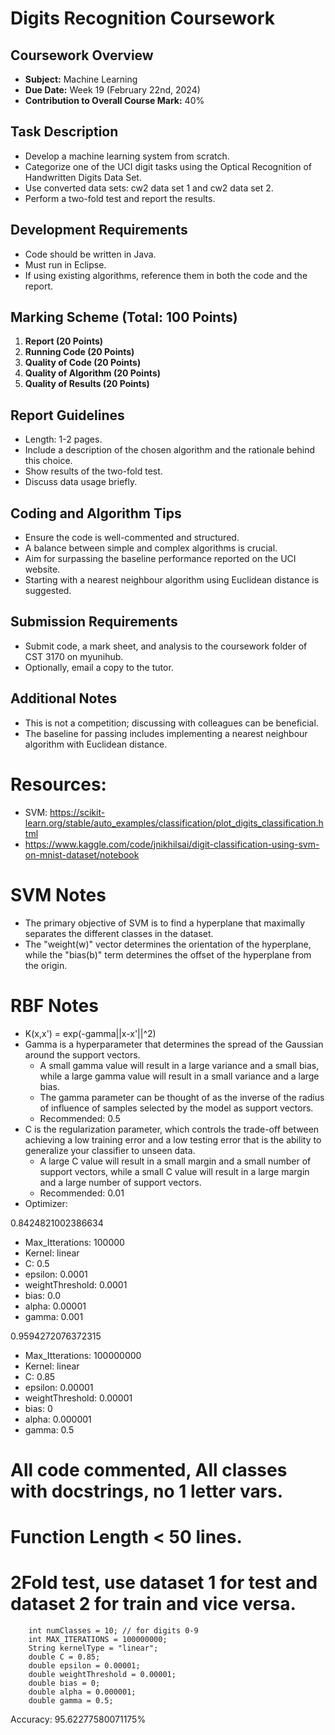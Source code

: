 # Digits Recognition Coursework
## Coursework Overview
- **Subject:** Machine Learning
- **Due Date:** Week 19 (February 22nd, 2024)
- **Contribution to Overall Course Mark:** 40%

## Task Description
- Develop a machine learning system from scratch.
- Categorize one of the UCI digit tasks using the Optical Recognition of Handwritten Digits Data Set.
- Use converted data sets: cw2 data set 1 and cw2 data set 2.
- Perform a two-fold test and report the results.

## Development Requirements
- Code should be written in Java.
- Must run in Eclipse.
- If using existing algorithms, reference them in both the code and the report.

## Marking Scheme (Total: 100 Points)
1. **Report (20 Points)**
2. **Running Code (20 Points)**
3. **Quality of Code (20 Points)**
4. **Quality of Algorithm (20 Points)**
5. **Quality of Results (20 Points)**

## Report Guidelines
- Length: 1-2 pages.
- Include a description of the chosen algorithm and the rationale behind this choice.
- Show results of the two-fold test.
- Discuss data usage briefly.

## Coding and Algorithm Tips
- Ensure the code is well-commented and structured.
- A balance between simple and complex algorithms is crucial.
- Aim for surpassing the baseline performance reported on the UCI website.
- Starting with a nearest neighbour algorithm using Euclidean distance is suggested.

## Submission Requirements
- Submit code, a mark sheet, and analysis to the coursework folder of CST 3170 on myunihub.
- Optionally, email a copy to the tutor.

## Additional Notes
- This is not a competition; discussing with colleagues can be beneficial.
- The baseline for passing includes implementing a nearest neighbour algorithm with Euclidean distance.


# Resources:
- SVM: https://scikit-learn.org/stable/auto_examples/classification/plot_digits_classification.html
- https://www.kaggle.com/code/jnikhilsai/digit-classification-using-svm-on-mnist-dataset/notebook


# SVM Notes
- The primary objective of SVM is to find a hyperplane that maximally separates the different classes in the dataset.
- The "weight(w)" vector determines the orientation of the hyperplane, while the "bias(b)" term determines the offset of the hyperplane from the origin.

# RBF Notes
- K(x,x') = exp(-gamma||x-x'||^2)
- Gamma is a hyperparameter that determines the spread of the Gaussian around the support vectors.
  - A small gamma value will result in a large variance and a small bias, while a large gamma value will result in a small variance and a large bias.
  - The gamma parameter can be thought of as the inverse of the radius of influence of samples selected by the model as support vectors.
  - Recommended: 0.5
- C is the regularization parameter, which controls the trade-off between achieving a low training error and a low testing error that is the ability to generalize your classifier to unseen data.
  - A large C value will result in a small margin and a small number of support vectors, while a small C value will result in a large margin and a large number of support vectors.
  - Recommended: 0.01
- Optimizer: 

0.8424821002386634
- Max_Itterations: 100000
- Kernel: linear
- C: 0.5
- epsilon: 0.0001
- weightThreshold: 0.0001
- bias: 0.0
- alpha: 0.00001
- gamma: 0.001

0.9594272076372315
- Max_Itterations: 100000000
- Kernel: linear
- C: 0.85
- epsilon: 0.00001
- weightThreshold: 0.00001
- bias: 0
- alpha: 0.000001
- gamma: 0.5








# All code commented, All classes with docstrings, no 1 letter vars.
# Function Length < 50 lines.
# 2Fold test, use dataset 1 for test and dataset 2 for train and vice versa.


        int numClasses = 10; // for digits 0-9
        int MAX_ITERATIONS = 100000000;
        String kernelType = "linear";
        double C = 0.85;
        double epsilon = 0.00001;
        double weightThreshold = 0.00001;
        double bias = 0;
        double alpha = 0.000001;
        double gamma = 0.5;

Accuracy: 95.62277580071175%



















